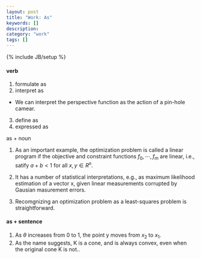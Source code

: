 ```yaml
---
layout: post
title: "Work: As"
keywords: []
description: 
category: "work"
tags: []
---
```

{% include JB/setup %}

#### verb
1. formulate as
2. interpret as
- We can interpret the perspective function as the action of a pin-hole camear.
3. define as
4. expressed as


as + noun

1. As an important example, the optimization problem is called a linear program if
the objective and constraint functions $f_0,\cdots, f_m$ are linear, i.e.,
satify $a+b < 1$ for all $x,y \in R^n$.

2. It has a number of statistical interpretations, e.g., as maximum likelihood
   estimation of a vector x, given linear measurements corrupted by Gausian
   masurement errors.

3. Recomgnizing an optimization problem as a least-squares problem is straightforward.

#### as + sentence
1. As $\theta$ increases from 0 to 1, the point y moves from $x_2$ to $x_1$.
2. As the name suggests, K is a cone, and is always convex, even when the original cone K is not..
